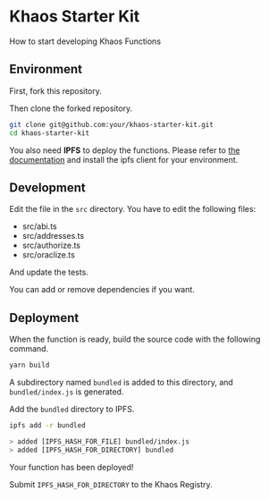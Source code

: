 # Khaos Starter Kit

How to start developing Khaos Functions

## Environment

First, fork this repository.

Then clone the forked repository.

```bash
git clone git@github.com:your/khaos-starter-kit.git
cd khaos-starter-kit
```

You also need **IPFS** to deploy the functions. Please refer to [the documentation](https://docs.ipfs.io/install/command-line/#package-managers) and install the ipfs client for your environment.

## Development

Edit the file in the `src` directory. You have to edit the following files:

- src/abi.ts
- src/addresses.ts
- src/authorize.ts
- src/oraclize.ts

And update the tests.

You can add or remove dependencies if you want.

## Deployment

When the function is ready, build the source code with the following command.

```bash
yarn build
```

A subdirectory named `bundled` is added to this directory, and `bundled/index.js` is generated.

Add the `bundled` directory to IPFS.

```bash
ipfs add -r bundled

> added [IPFS_HASH_FOR_FILE] bundled/index.js
> added [IPFS_HASH_FOR_DIRECTORY] bundled
```

Your function has been deployed!

Submit `IPFS_HASH_FOR_DIRECTORY` to the Khaos Registry.
